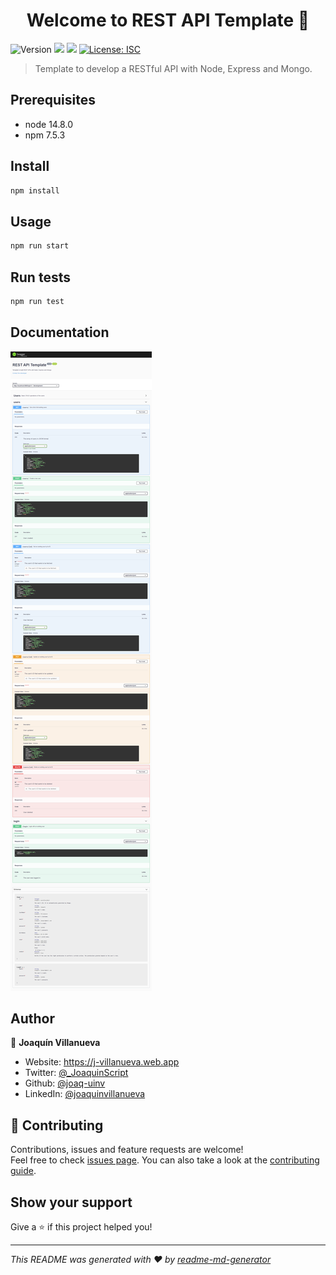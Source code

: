 <h1 align="center">Welcome to REST API Template 👋</h1>
<p>
  <img alt="Version" src="https://img.shields.io/badge/version-1.0.0-blue.svg?cacheSeconds=2592000" />
  <img src="https://img.shields.io/badge/node-14.8.0-blue.svg" />
  <img src="https://img.shields.io/badge/npm-7.5.3-blue.svg" />
  <a href="#" target="_blank">
    <img alt="License: ISC" src="https://img.shields.io/badge/License-ISC-yellow.svg" />
  </a>
</p>

> Template to develop a RESTful API with Node, Express and Mongo.

## Prerequisites

- node 14.8.0
- npm 7.5.3

## Install

```sh
npm install
```

## Usage

```sh
npm run start
```

## Run tests

```sh
npm run test
```

## Documentation

![Documentation](./docs_img_updated.png)

## Author

👤 **Joaquín Villanueva**

- Website: https://j-villanueva.web.app
- Twitter: [@\_JoaquinScript](https://twitter.com/_JoaquinScript)
- Github: [@joaq-uinv](https://github.com/joaq-uinv)
- LinkedIn: [@joaquinvillanueva](https://linkedin.com/in/joaquinvillanueva)

## 🤝 Contributing

Contributions, issues and feature requests are welcome!<br />Feel free to check [issues page](https://github.com/joaq-uinv/rest_api_template/issues). You can also take a look at the [contributing guide](https://github.com/joaq-uinv/rest_api_template/blob/master/CONTRIBUTING.md).

## Show your support

Give a ⭐️ if this project helped you!

---

_This README was generated with ❤️ by [readme-md-generator](https://github.com/kefranabg/readme-md-generator)_
